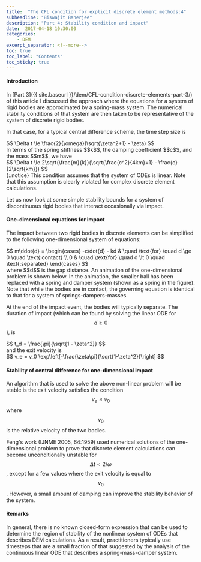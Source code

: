 ```yaml
---
title:  "The CFL condition for explicit discrete element methods:4"
subheadline: "Biswajit Banerjee"
description: "Part 4: Stability condition and impact"
date:  2017-04-18 10:30:00
categories:
    - DEM
excerpt_separator: <!--more-->
toc: true
toc_label: "Contents"
toc_sticky: true
---
```



#### Introduction ####
In [Part 3]({{ site.baseurl }}/dem/CFL-condition-discrete-elements-part-3/) of this article I
discussed the approach where the equations for a system of rigid bodies are
approximated by a spring-mass system.  The numerical stability conditions of that
system are then taken to be representative of the system of discrete rigid bodies.
<!--more-->
In that case, for a typical central difference scheme, the time step size is
<div>
$$
  \Delta t \le \frac{2}{\omega}(\sqrt{\zeta^2+1} - \zeta) 
$$
</div>
In terms of the spring stiffness $$k$$, the damping coefficient $$c$$, and the mass $$m$$,
we have
<div>
$$
  \Delta t \le 2\sqrt{\frac{m}{k}}(\sqrt{\frac{c^2}{4km}+1} - \frac{c}{2\sqrt{km}}) 
$$
</div>
{:.notice}
This condition assumes that the system of ODEs is linear.  Note that this assumption
is clearly violated for complex discrete element calculations.

Let us now look at some simple stability bounds for a system of discontinuous
rigid bodies that interact occasionally via impact.

####  One-dimensional equations for impact ####
The impact between two rigid bodies in discrete elements can be simplified to the following
one-dimensional system of equations:
<div>
$$
  m\ddot{d} = \begin{cases}
                -c\dot{d} - kd & \quad \text{for} \quad d \ge 0 \quad \text{:contact} \\
                0 & \quad \text{for} \quad d \lt 0 \quad \text{:separated} 
              \end{cases}
$$
</div>
where $$d$$ is the gap distance.  An animation of the one-dimensional problem is shown below.
In the animation, the smaller ball has been replaced with a spring and damper system (shown
as a spring in the figure).
Note that while the bodies are in contact, the governing equation is identical to
that for a system of springs-dampers-masses.

<div>
  <canvas id="ballball" width="500" height="300"></canvas>
</div>

At the end of the impact event, the bodies will typically separate.  The duration
of impact (which can be found by solving the linear ODE for $$d \ge 0$$), is
<div>
$$
  t_d = \frac{\pi}{\sqrt{1 - \zeta^2}}
$$
</div>
and the exit velocity is
<div>
$$
  v_e = v_0 \exp\left[-\frac{\zeta\pi}{\sqrt{1-\zeta^2}}\right]
$$
</div>

####  Stability of central difference for one-dimensional impact ####
An algorithm that is used to solve the above non-linear problem will be stable is
the exit velocity satisfies the condition $$v_e \le v_0$$ where $$v_0$$ is the
relative velocity of the two bodies.

Feng's work (IJNME 2005, 64:1959) used numerical solutions of the one-dimensional problem to prove that
discrete element calculations can become unconditionally unstable for
$$\Delta t < 2/\omega$$, except for a few values where the exit velocity is equal
to $$v_0$$.  However, a small amount of damping can improve the stability behavior
of the system.

#### Remarks ####
In general, there is no known closed-form expression that can be used to determine
the region of stability of the nonlinear system of ODEs that describes DEM calculations.
As a result, practitioners typically use timesteps that are a small fraction
of that suggested by the analysis of the continuous linear ODE that describes
a spring-mass-damper system.

<script src="{{ site.baseurl }}/assets/js/d3.v4.min.js"></script>
<script src="{{ site.baseurl }}/assets/js/demImpact.js"></script>
